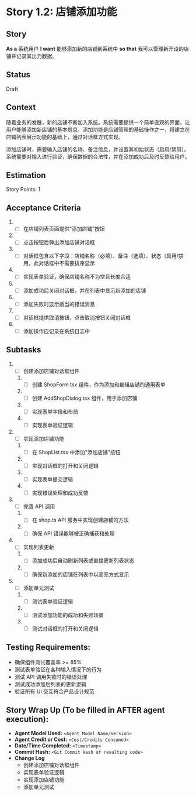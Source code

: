 # Story 1.2: 店铺添加功能

## Story

**As a** 系统用户
**I want** 能够添加新的店铺到系统中
**so that** 我可以管理新开设的店铺并记录其出力数据。

## Status

Draft

## Context

随着业务的发展，新的店铺不断加入系统。系统需要提供一个简单直观的界面，让用户能够添加新店铺的基本信息。添加功能是店铺管理的基础操作之一，将建立在店铺列表展示功能的基础上，通过对话框方式实现。

添加店铺时，需要输入店铺的名称、备注信息，并设置其初始状态（启用/禁用）。系统需要对输入进行验证，确保数据的合法性，并在添加成功后及时反馈给用户。

## Estimation

Story Points: 1

## Acceptance Criteria

1. - [ ] 在店铺列表页面提供"添加店铺"按钮
2. - [ ] 点击按钮后弹出添加店铺对话框
3. - [ ] 对话框包含以下字段：店铺名称（必填）、备注（选填）、状态（启用/禁用，此对话框中不需要排序显示
4. - [ ] 实现表单验证，确保店铺名称不为空且长度合适
5. - [ ] 添加成功后关闭对话框，并在列表中显示新添加的店铺
6. - [ ] 添加失败时显示适当的错误消息
7. - [ ] 对话框提供取消按钮，点击取消按钮关闭对话框
8. - [ ] 添加操作应记录在系统日志中

## Subtasks

1. - [ ] 创建添加店铺对话框组件
   1. - [ ] 创建 ShopForm.tsx 组件，作为添加和编辑店铺的通用表单
   2. - [ ] 创建 AddShopDialog.tsx 组件，用于添加店铺
   3. - [ ] 实现表单字段和布局
   4. - [ ] 实现表单验证逻辑
2. - [ ] 实现添加店铺功能
   1. - [ ] 在 ShopList.tsx 中添加"添加店铺"按钮
   2. - [ ] 实现对话框的打开和关闭逻辑
   3. - [ ] 实现表单提交逻辑
   4. - [ ] 实现错误处理和成功反馈
3. - [ ] 完善 API 调用
   1. - [ ] 在 shop.ts API 服务中实现创建店铺的方法
   2. - [ ] 确保 API 错误能够被正确捕获和处理
4. - [ ] 实现列表更新
   1. - [ ] 添加成功后自动刷新列表或直接更新列表状态
   2. - [ ] 确保新添加的店铺在列表中以高亮方式显示
5. - [ ] 添加单元测试
   1. - [ ] 测试表单验证逻辑
   2. - [ ] 测试添加功能的成功和失败场景
   3. - [ ] 测试对话框的打开和关闭逻辑

## Testing Requirements:

- 确保组件测试覆盖率 >= 85%
- 测试表单验证在各种输入情况下的行为
- 测试 API 调用失败时的错误处理
- 测试成功添加后列表的更新逻辑
- 验证所有 UI 交互符合产品设计规范

## Story Wrap Up (To be filled in AFTER agent execution):

- **Agent Model Used:** `<Agent Model Name/Version>`
- **Agent Credit or Cost:** `<Cost/Credits Consumed>`
- **Date/Time Completed:** `<Timestamp>`
- **Commit Hash:** `<Git Commit Hash of resulting code>`
- **Change Log**
  - 创建添加店铺对话框组件
  - 实现表单验证逻辑
  - 实现添加店铺功能
  - 添加单元测试
